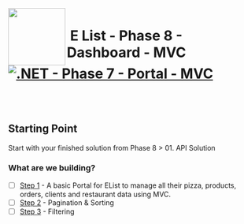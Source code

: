 <img align="left" width="116" height="116" src="../../logo.png" />

# &nbsp;**E List - Phase 8 - Dashboard - MVC** [![.NET - Phase 7 - Portal - MVC](https://github.com/entelect-incubator/.NET/actions/workflows/dotnet-phase7-portal-mvc.yml/badge.svg)](https://github.com/entelect-incubator/.NET/actions/workflows/dotnet-phase8-dashboard-mvc.yml)

<br/><br/>

## **Starting Point**

Start with your finished solution from Phase 8 > 01. API Solution

### **What are we building?**

-   [ ] [Step 1](https://github.com/entelect-incubator/.NET/tree/master/Phase%207/Portal/MVC/Step%201) - A basic Portal for EList to manage all their pizza, products, orders, clients and restaurant data using MVC.
-   [ ] [Step 2](https://github.com/entelect-incubator/.NET/tree/master/Phase%207/Portal/MVC/Step%202) - Pagination & Sorting
-   [ ] [Step 3](https://github.com/entelect-incubator/.NET/tree/master/Phase%207/Portal/MVC/Step%203) - Filtering
